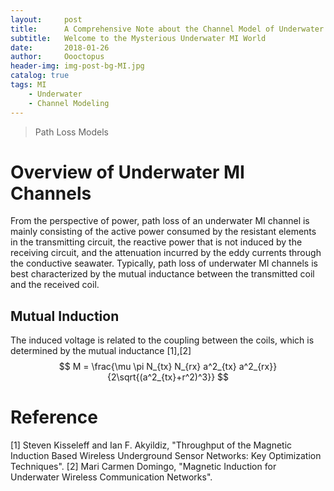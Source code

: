 ```yaml
---
layout:     post
title:      A Comprehensive Note about the Channel Model of Underwater Magnetic Induction Communications
subtitle:   Welcome to the Mysterious Underwater MI World
date:       2018-01-26
author:     Oooctopus
header-img: img-post-bg-MI.jpg
catalog: true
tags: MI
    - Underwater
    - Channel Modeling
---
```


> Path Loss Models

# Overview of Underwater MI Channels
From the perspective of power, path loss of an underwater MI channel is mainly consisting of the active power consumed by the resistant elements in the transmitting circuit, the reactive power that is not induced by the receiving circuit, and the attenuation incurred by the eddy currents through the conductive seawater. Typically, path loss of underwater MI channels is best characterized by the mutual inductance between the transmitted coil and the received coil. 

## Mutual Induction
The induced voltage is related to the coupling between the coils, which is determined by the mutual inductance [1],[2] 
$$
M = \frac{\mu \pi N_{tx} N_{rx} a^2_{tx} a^2_{rx}}{2\sqrt{(a^2_{tx}+r^2)^3}}
$$


# Reference
[1] Steven Kisseleff and Ian F. Akyildiz, "Throughput of the Magnetic Induction Based Wireless Underground Sensor Networks: Key Optimization Techniques".
[2] Mari Carmen Domingo, "Magnetic Induction for Underwater Wireless Communication Networks".
